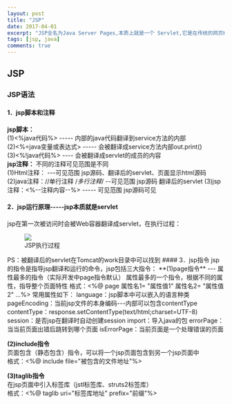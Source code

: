 ```yaml
---
layout: post
title: "JSP"
date: 2017-04-01
excerpt: "JSP全名为Java Server Pages,本质上就是一个 Servlet,它是在传统的网页HTML（标准通用标记语言的子集）文件(*.htm,*.html)中插入Java程序段(Scriptlet)和JSP标记(tag)，从而形成JSP文件，后缀名为(*.jsp)。 用JSP开发的Web应用是跨平台的，既能在Linux下运行，也能在其他操作系统上运行。"
tags: [jsp, java]
comments: true
---
```

## JSP
### JSP语法
#### 1．jsp脚本和注释
**jsp脚本：**  
(1)<%java代码%> ----- 内部的java代码翻译到service方法的内部  
(2)<%=java变量或表达式> ----- 会被翻译成service方法内部out.print()  
(3)<%!java代码%> ---- 会被翻译成servlet的成员的内容  
**jsp注释：**  不同的注释可见范围是不同  
(1)Html注释：<!--注释内容--> ---可见范围 jsp源码、翻译后的servlet、页面显示html源码
(2)java注释：//单行注释  /*多行注释*/ --可见范围 jsp源码 翻译后的servlet
(3)jsp注释：<%--注释内容--%> ----- 可见范围 jsp源码可见
#### 2．jsp运行原理-----jsp本质就是servlet
jsp在第一次被访问时会被Web容器翻译成servlet，在执行过程： 
<figure>
	<a href="https://raw.githubusercontent.com/ShadoFung/ShadoFung.GitHub.io/master/_posts/images/2017-04-01-jsp/jsp-process.jpg"><img src="https://raw.githubusercontent.com/ShadoFung/ShadoFung.GitHub.io/master/_posts/images/2017-04-01-jsp/jsp-process.jpg"></a>
	<figcaption>JSP执行过程</figcaption>
</figure> 
PS：被翻译后的servlet在Tomcat的work目录中可以找到
#### 3．jsp指令
jsp的指令是指导jsp翻译和运行的命令，jsp包括三大指令：  
**(1)page指令** --- 属性最多的指令（实际开发中page指令默认）  
属性最多的一个指令，根据不同的属性，指导整个页面特性  
格式：<%@ page 属性名1= "属性值1" 属性名2= "属性值2" ...%>  
常用属性如下：  
language：jsp脚本中可以嵌入的语言种类  
pageEncoding：当前jsp文件的本身编码---内部可以包含contentType  
contentType：response.setContentType(text/html;charset=UTF-8)  
session：是否jsp在翻译时自动创建session  
import：导入java的包  
errorPage：当当前页面出错后跳转到哪个页面  
isErrorPage：当前页面是一个处理错误的页面  

**(2)include指令**  
页面包含（静态包含）指令，可以将一个jsp页面包含到另一个jsp页面中  
格式：<%@ include file="被包含的文件地址"%>  

**(3)taglib指令**  
在jsp页面中引入标签库（jstl标签库、struts2标签库）  
格式：<%@ taglib uri="标签库地址" prefix="前缀"%>  

